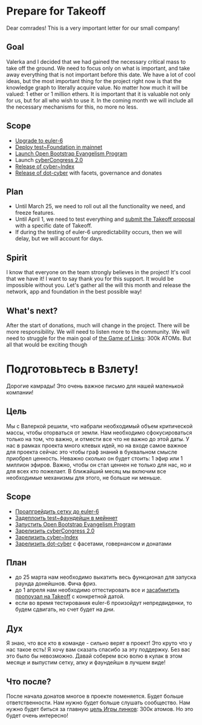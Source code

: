 # Prepare for Takeoff

Dear comrades! This is a very important letter for our small company!

## Goal
Valerka and I decided that we had gained the necessary critical mass to take off the ground. We need to focus only on what is important, and take away everything that is not important before this date. We have a lot of cool ideas, but the most important thing for the project right now is that the knowledge graph to literally acquire value. No matter how much it will be valued: 1 ether or 1 million ethers. It is important that it is valuable not only for us, but for all who wish to use it. In the coming month we will include all the necessary mechanisms for this, no more no less.

## Scope
- [Upgrade to euler-6](https://github.com/cybercongress/congress/issues/309)
- [Deploy test~Foundation in mainnet](https://github.com/cybercongress/cyber-foundation/issues/1)
- [Launch Open Bootstrap Evangelism Program](https://github.com/cybercongress/congress/issues/307)
- Launch [cyberCongress 2.0](https://github.com/cybercongress/congress/pull/224)
- [Release of cyber~Index](https://github.com/cybercongress/cyberindex/issues/24)
- [Release of dot-cyber](https://github.com/cybercongress/dot-cyber/issues/183) with facets, governance and donates

## Plan
- Until March 25, we need to roll out all the functionality we need, and freeze features.
- Until April 1, we need to test everything and [submit the Takeoff proposal](https://github.com/cybercongress/congress/issues/220) with a specific date of Takeoff.
- If during the testing of euler-6 unpredictability occurs, then we will delay, but we will account for days.

## Spirit
I know that everyone on the team strongly believes in the project! It's cool that we have it! I want to say thank you for this support. It would be impossible without you. Let's gather all the will this month and release the network, app and foundation in the best possible way!

## What's next?
After the start of donations, much will change in the project. There will be more responsibility. We will need to listen more to the community. We will need to struggle for the main goal of [the Game of Links](https://cybercongress.ai/game-of-links/): 300k ATOMs. But all that would be exciting though

# Подготовьтесь в Взлету!

Дорогие камрады! Это очень важное письмо для нашей маленькой компании!

## Цель
Мы с Валеркой решили, что набрали необходимый объем критической массы, чтобы оторваться от земли. Нам необходимо сфокусироваться только на том, что важно, и отмести все что не важно до этой даты. У нас в рамках проекта много клевых идей, но на входе самое важное для проекта сейчас это чтобы граф знаний в буквальном смысле приобрел ценность. Неважно сколько он будет стоить: 1 эфир или 1 миллион эфиров. Важно, чтобы он стал ценнен не только для нас, но и для всех кто пожелает. В ближайший месяц мы включим все необходимые механизмы для этого, не больше ни меньше.

## Scope
- [Проапгрейдить сетку до euler-6](https://github.com/cybercongress/congress/issues/309)
- [Задеплоить test~фаундейшн в мейннет](https://github.com/cybercongress/cyber-foundation/issues/1)
- [Запустить Open Bootstrap Evangelism Program](https://github.com/cybercongress/congress/issues/307)
- [Зарелизить cyberCongress 2.0](https://github.com/cybercongress/congress/pull/224)
- [Зарелизить сyber~Index](https://github.com/cybercongress/cyberindex/issues/24)
- [Зарелизить dot-cyber](https://github.com/cybercongress/dot-cyber/issues/183) c фасетами, говернансом и донатами

## План
- до 25 марта нам необходимо выкатить весь функционал для запуска раунда донейшнов. Фича фриз.
- до 1 апреля нам необходимо оттестировать все и [засабмитить пропоузал на Takeoff](https://github.com/cybercongress/congress/issues/220) с конкретной датой.
- если во время тестирования euler-6 произойдут непредвиденки, то будем сдвигать, но счет будет на дни.

## Дух
Я знаю, что все кто в команде - сильно верят в проект! Это круто что у нас такое есть! Я хочу вам сказать спасибо за эту поддержку. Без вас это было бы невозможно. Давай соберем всю волю в кулак в этом месяце и выпустим сетку, апку и фаундейшн в лучшем виде!

## Что после?
После начала донатов многое в проекте поменяется. Будет больше ответственности. Нам нужно будет больше слушать сообщество. Нам нужно будет биться за главную [цель Игры линков](https://cybercongress.ai/game-of-links/): 300к атомов. Но это будет очень интересно!
